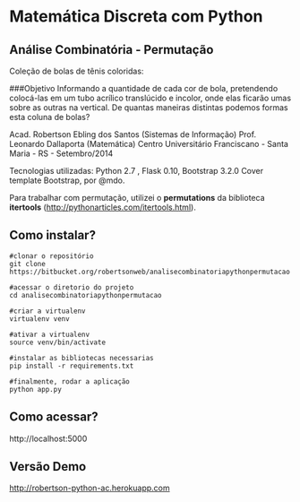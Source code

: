 # Matemática Discreta com Python
## Análise Combinatória - Permutação

Coleção de bolas de tênis coloridas:

###Objetivo
Informando a quantidade de cada cor de bola, pretendendo colocá-las em um tubo acrílico translúcido e incolor, onde elas ficarão umas sobre as outras na vertical. De quantas maneiras distintas podemos formas esta coluna de bolas?

Acad. Robertson Ebling dos Santos (Sistemas de Informação) Prof. Leonardo Dallaporta (Matemática)
Centro Universitário Franciscano - Santa Maria - RS - Setembro/2014

Tecnologias utilizadas: Python 2.7 , Flask 0.10, Bootstrap 3.2.0 
Cover template Bootstrap, por @mdo.

Para trabalhar com permutação, utilizei o **permutations** da biblioteca **itertools** (http://pythonarticles.com/itertools.html).

## Como instalar?

```shell
#clonar o repositório
git clone https://bitbucket.org/robertsonweb/analisecombinatoriapythonpermutacao

#acessar o diretorio do projeto
cd analisecombinatoriapythonpermutacao

#criar a virtualenv
virtualenv venv

#ativar a virtualenv
source venv/bin/activate

#instalar as bibliotecas necessarias
pip install -r requirements.txt

#finalmente, rodar a aplicação
python app.py
```
## Como acessar?

http://localhost:5000


## Versão Demo
http://robertson-python-ac.herokuapp.com